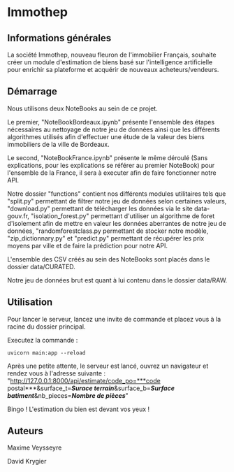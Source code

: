 # Immothep


## Informations générales

La société Immothep, nouveau fleuron de l'immobilier Français, souhaite créer un module d'estimation de biens basé sur l'intelligence artificielle pour enrichir sa plateforme et acquérir de nouveaux acheteurs/vendeurs.


## Démarrage

Nous utilisons deux NoteBooks au sein de ce projet.

Le premier, "NoteBookBordeaux.ipynb" présente l'ensemble des étapes nécessaires au nettoyage de notre jeu de données ainsi que les différents algorithmes utilisés afin d'effectuer une étude de la valeur des biens immobiliers de la ville de Bordeaux.

Le second, "NoteBookFrance.ipynb" présente le même déroulé (Sans explications, pour les explications se référer au premier NoteBook) pour l'ensemble de la France, il sera à executer afin de faire fonctionner notre API.

Notre dossier "functions" contient nos différents modules utilitaires tels que "split.py" permettant de filtrer notre jeu de données selon certaines valeurs, "download.py" permettant de télécharger les données via le site data-gouv.fr, "isolation_forest.py" permettant d'utiliser un algorithme de foret d'isolement afin de mettre en valeur les données aberrantes de notre jeu de données, "randomforestclass.py permettant de stocker notre modèle, "zip_dictionnary.py" et "predict.py" permettant de récupérer les prix moyens par ville et de faire la prédiction pour notre API.

L'ensemble des CSV créés au sein des NoteBooks sont placés dans le dossier data/CURATED.

Notre jeu de données brut est quant à lui contenu dans le dossier data/RAW.


## Utilisation

Pour lancer le serveur, lancez une invite de commande et placez vous à la racine du dossier principal.

Executez la commande :
```
uvicorn main:app --reload
```

Après une petite attente, le serveur est lancé, ouvrez un navigateur et rendez vous à l'adresse suivante :
"http://127.0.0.1:8000/api/estimate/code_po=***code postal***&surface_t=***Surace terrain***&surface_b=***Surface batiment***&nb_pieces=***Nombre de pièces***"

Bingo ! L'estimation du bien est devant vos yeux !


## Auteurs

Maxime Veysseyre

David Krygier